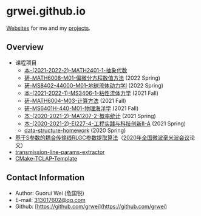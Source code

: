 # grwei.github.io

[Websites](https://grwei.github.io/) for me and my [projects](https://github.com/grwei).

## Overview

- 课程项目
  - [本-(2021-2022-2)-MATH2401-1-抽象代数](https://grwei.github.io/SJTU_2021-2022-2-MATH2401/)
  - [研-MATH6008-M01-偏微分方程数值方法](https://grwei.github.io/SJTU_2021-2022-2-MATH6008/) (2022 Spring)
  - [研-MS8402-44000-M01-地球流体动力学I](https://grwei.github.io/SJTU_2021-2022-2-MS8402/) (2022 Spring)
  - [本-(2021-2022-1)-MS3406-1-粘性流体力学](https://grwei.github.io/SJTU_2021-2022-1-MS3406/) (2021 Fall)
  - [研-MATH6004-M03-计算方法](https://grwei.github.io/SJTU_2021-2022-1-MATH6004/) (2021 Fall)
  - [研-MS6401H-440-M01-物理海洋学](https://grwei.github.io/SJTU_2021-2022-1-MS6401H/) (2021 Fall)
  - [本-(2020-2021-2)-MA1207-2-概率统计](https://grwei.github.io/SJTU_2020-2021-2-MA1207/) (2021 Spring)
  - [本-(2020-2021-2)-EI227-4-工程实践与科技创新II-A](https://grwei.github.io/SJTU_2020-2021-2-EI227/) (2021 Spring)
  - [data-structure-homework](https://grwei.github.io/data-structure-homework/) (2020 Spring)
- [基于S参数的耦合传输线RLGC参数提取算法](https://grwei.github.io/ncmmw2020/)（[2020年全国微波毫米波会议](http://www.em-conf.com/ncmmw2020/index.php)论文）
- [transmission-line-params-extractor](https://grwei.github.io/transmission-line-params-extractor/)
- [CMake-TCLAP-Template](https://grwei.github.io/CMake-TCLAP-Template/)

## Contact Information

- Author: Guorui Wei (危国锐)
- E-mail: 313017602@qq.com
- Github: [https://github.com/grwei](https://github.com/grwei)
